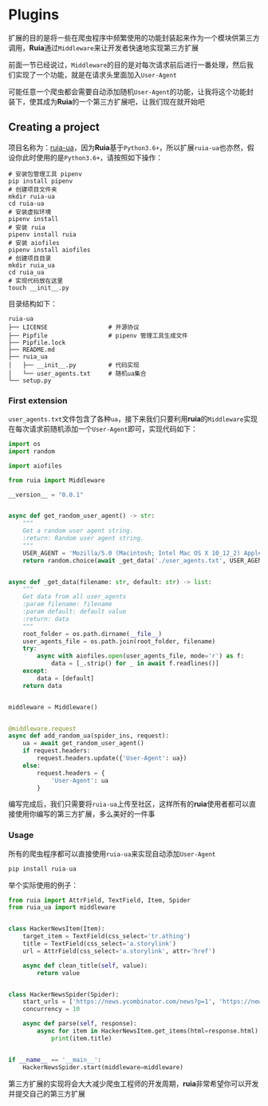 # Plugins

扩展的目的是将一些在爬虫程序中频繁使用的功能封装起来作为一个模块供第三方调用，**Ruia**通过`Middleware`来让开发者快速地实现第三方扩展

前面一节已经说过，`Middleware`的目的是对每次请求前后进行一番处理，然后我们实现了一个功能，就是在请求头里面加入`User-Agent`

可能任意一个爬虫都会需要自动添加随机`User-Agent`的功能，让我将这个功能封装下，使其成为**Ruia**的一个第三方扩展吧，让我们现在就开始吧

## Creating a project

项目名称为：[ruia-ua](https://github.com/ruia-plugins/ruia-ua)，因为**Ruia**基于`Python3.6+`，所以扩展`ruia-ua`也亦然，假设你此时使用的是`Python3.6+`，请按照如下操作：

```shell
# 安装包管理工具 pipenv
pip install pipenv
# 创建项目文件夹
mkdir ruia-ua
cd ruia-ua
# 安装虚拟环境
pipenv install 
# 安装 ruia
pipenv install ruia
# 安装 aiofiles
pipenv install aiofiles
# 创建项目目录
mkdir ruia_ua
cd ruia_ua 
# 实现代码放在这里
touch __init__.py	
```

目录结构如下：

```shell
ruia-ua
├── LICENSE					# 开源协议
├── Pipfile					# pipenv 管理工具生成文件
├── Pipfile.lock
├── README.md				
├── ruia_ua
│   ├── __init__.py			# 代码实现
│   └── user_agents.txt		# 随机ua集合
└── setup.py				
```

### First extension

`user_agents.txt`文件包含了各种`ua`，接下来我们只要利用**ruia**的`Middleware`实现在每次请求前随机添加一个`User-Agent`即可，实现代码如下：

```python
import os
import random

import aiofiles

from ruia import Middleware

__version__ = "0.0.1"


async def get_random_user_agent() -> str:
    """
    Get a random user agent string.
    :return: Random user agent string.
    """
    USER_AGENT = 'Mozilla/5.0 (Macintosh; Intel Mac OS X 10_12_2) AppleWebKit/537.36 (KHTML, like Gecko) Chrome/55.0.2883.95 Safari/537.36'
    return random.choice(await _get_data('./user_agents.txt', USER_AGENT))


async def _get_data(filename: str, default: str) -> list:
    """
    Get data from all user_agents
    :param filename: filename
    :param default: default value
    :return: data
    """
    root_folder = os.path.dirname(__file__)
    user_agents_file = os.path.join(root_folder, filename)
    try:
        async with aiofiles.open(user_agents_file, mode='r') as f:
            data = [_.strip() for _ in await f.readlines()]
    except:
        data = [default]
    return data


middleware = Middleware()


@middleware.request
async def add_random_ua(spider_ins, request):
    ua = await get_random_user_agent()
    if request.headers:
        request.headers.update({'User-Agent': ua})
    else:
        request.headers = {
            'User-Agent': ua
        }
```

编写完成后，我们只需要将`ruia-ua`上传至社区，这样所有的**ruia**使用者都可以直接使用你编写的第三方扩展，多么美好的一件事

### Usage

所有的爬虫程序都可以直接使用`ruia-ua`来实现自动添加`User-Agent`

```python
pip install ruia-ua
```

举个实际使用的例子：

```python
from ruia import AttrField, TextField, Item, Spider
from ruia_ua import middleware


class HackerNewsItem(Item):
    target_item = TextField(css_select='tr.athing')
    title = TextField(css_select='a.storylink')
    url = AttrField(css_select='a.storylink', attr='href')

    async def clean_title(self, value):
        return value


class HackerNewsSpider(Spider):
    start_urls = ['https://news.ycombinator.com/news?p=1', 'https://news.ycombinator.com/news?p=2']
    concurrency = 10

    async def parse(self, response):
        async for item in HackerNewsItem.get_items(html=response.html):
            print(item.title)


if __name__ == '__main__':
    HackerNewsSpider.start(middleware=middleware)
```

第三方扩展的实现将会大大减少爬虫工程师的开发周期，**ruia**非常希望你可以开发并提交自己的第三方扩展